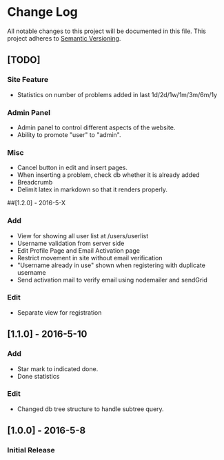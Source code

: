 # Change Log
All notable changes to this project will be documented in this file.
This project adheres to [Semantic Versioning](http://semver.org/).

## [TODO]
### Site Feature
- Statistics on number of problems added in last 1d/2d/1w/1m/3m/6m/1y
### Admin Panel
- Admin panel to control different aspects of the website.
- Ability to promote "user" to "admin".
### Misc
- Cancel button in edit and insert pages.
- When inserting a problem, check db whether it is already added
- Breadcrumb
- Delimit latex in markdown so that it renders properly.

##[1.2.0] - 2016-5-X
### Add
- View for showing all user list at /users/userlist
- Username validation from server side
- Edit Profile Page and Email Activation page
- Restrict movement in site without email verification
- "Username already in use" shown when registering with duplicate username
- Send activation mail to verify email using nodemailer and sendGrid
### Edit
- Separate view for registration

## [1.1.0] - 2016-5-10
### Add
- Star mark to indicated done.
- Done statistics
### Edit
- Changed db tree structure to handle subtree query.

## [1.0.0] - 2016-5-8
### Initial Release
